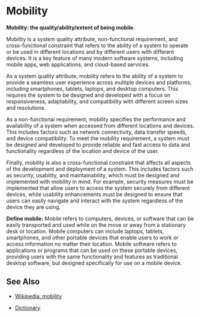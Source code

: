 # Mobility

**Mobility: the quality/ability/extent of being mobile.**

<span data-chatgpt-prompt="explain mobility (system quality attribute, cross-functional constraint, non-functional requirement)">

Mobility is a system quality attribute, non-functional requirement, and cross-functional constraint that refers to the ability of a system to operate or be used in different locations and by different users with different devices. It is a key feature of many modern software systems, including mobile apps, web applications, and cloud-based services.

As a system quality attribute, mobility refers to the ability of a system to provide a seamless user experience across multiple devices and platforms, including smartphones, tablets, laptops, and desktop computers. This requires the system to be designed and developed with a focus on responsiveness, adaptability, and compatibility with different screen sizes and resolutions.

As a non-functional requirement, mobility specifies the performance and availability of a system when accessed from different locations and devices. This includes factors such as network connectivity, data transfer speeds, and device compatibility. To meet the mobility requirement, a system must be designed and developed to provide reliable and fast access to data and functionality regardless of the location and device of the user.

Finally, mobility is also a cross-functional constraint that affects all aspects of the development and deployment of a system. This includes factors such as security, usability, and maintainability, which must be designed and implemented with mobility in mind. For example, security measures must be implemented that allow users to access the system securely from different devices, while usability enhancements must be designed to ensure that users can easily navigate and interact with the system regardless of the device they are using.

</span>

**Define mobile:** <span data-chatgpt-prompt="define mobile (computers and software)">Mobile refers to computers, devices, or software that can be easily transported and used while on the move or away from a stationary desk or location. Mobile computers can include laptops, tablets, smartphones, and other portable devices that enable users to work or access information no matter their location. Mobile software refers to applications or programs that can be used on these portable devices, providing users with the same functionality and features as traditional desktop software, but designed specifically for use on a mobile device.</span>

## See Also

* [Wikipedia: mobility](https://wikipedia.org/wiki/mobility)

* [Dictionary]()
